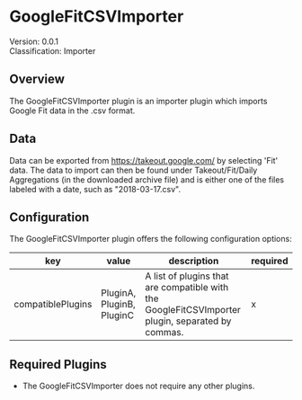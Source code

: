 # GoogleFitCSVImporter
Version: 0.0.1  
Classification: Importer

Overview
-----
The GoogleFitCSVImporter plugin is an importer plugin which imports Google Fit data in the .csv format.

Data
-----
Data can be exported from https://takeout.google.com/ by selecting 'Fit' data. The data to import can then be found under Takeout/Fit/Daily Aggregations (in the downloaded archive file) and is either one of the files labeled with a date, such as "2018-03-17.csv".

Configuration
-----
The GoogleFitCSVImporter plugin offers the following configuration options:

| key  | value | description | required |
| ------------- | ------------- |  ------------- | ------------- |
| compatiblePlugins | PluginA, PluginB, PluginC | A list of plugins that are compatible with the GoogleFitCSVImporter plugin, separated by commas. | x

Required Plugins
-----
 - The GoogleFitCSVImporter does not require any other plugins.